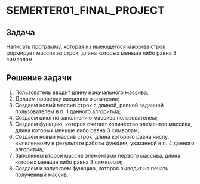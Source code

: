 # SEMERTER01_FINAL_PROJECT

## Задача

Написать программу, которая из имеющегося массива строк формирует массив из строк, длина которых меньше либо равна 3 символам.

## Решение задачи

1. Пользователь вводит длину изначального массива;
2. Делаем проверку введенного значения;
3. Создаем новый массив строк с длиной, равной заданной пользователем в п. 1 данного алгоритма;
4. Создаем цикл по заполнению массива пользователем;
5. Создаем функцию, которая считает количество элементов массива, длина которых меньше либо равна 3 символам;
6. Создаем новый массив строк, длина которого равна числу, выявленному в результате работы функции, указанной в п. 4 данного алгоритма;
7. Заполняем второй массив элементами первого массива, длина которых меньше либо равна 3 символам;
8. Создаем и запускаем функцию, которая выводит на печать полученный массив.  

